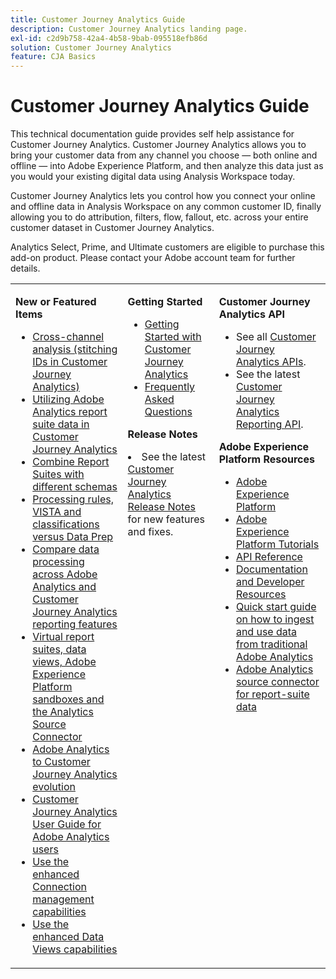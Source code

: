 ```yaml
---
title: Customer Journey Analytics Guide
description: Customer Journey Analytics landing page.
exl-id: c2d9b758-42a4-4b58-9bab-095518efb86d
solution: Customer Journey Analytics
feature: CJA Basics
---
```

# Customer Journey Analytics Guide

This technical documentation guide provides self help assistance for Customer Journey Analytics. Customer Journey Analytics allows you to bring your customer data from any channel you choose — both online and offline — into Adobe Experience Platform, and then analyze this data just as you would your existing digital data using Analysis Workspace today. 

Customer Journey Analytics lets you control how you connect your online and offline data in Analysis Workspace on any common customer ID, finally allowing you to do attribution, filters, flow, fallout, etc. across your entire customer dataset in Customer Journey Analytics.

Analytics Select, Prime, and Ultimate customers are eligible to purchase this add-on product. Please contact your Adobe account team for further details. 

<table frame="none"> 
 <tbody> 
  <tr> 
   <td colname="col1" colsep="0" rowsep="0" valign="top"> <p class="head"> <b>New or Featured Items</b> </p> <p> 
     <ul>
      <li><a href="https://experienceleague.adobe.com/docs/analytics-platform/using/stitching/overview.html"> Cross-channel analysis (stitching IDs in Customer Journey Analytics) </a> </li>
      <li><a href="https://experienceleague.adobe.com/docs/analytics-platform/using/compare-aa-cja/cja-aa-comparison/aa-data-in-cja.html?lang=en">Utilizing Adobe Analytics report suite data in Customer Journey Analytics </a> </li>
      <li><a href="https://experienceleague.adobe.com/docs/analytics-platform/using/cja-usecases/combine-report-suites.html?lang=en"> Combine Report Suites with different schemas </a> </li>
      <li><a href="https://experienceleague.adobe.com/docs/analytics-platform/using/compare-aa-cja/cja-aa-comparison/pr-vista-dataprep.html?lang=en"> Processing rules, VISTA and classifications versus Data Prep </a> </li>
      <li><a href="https://experienceleague.adobe.com/docs/analytics-platform/using/compare-aa-cja/cja-aa-comparison/data-processing-comparisons.html?lang=en"> Compare data processing across Adobe Analytics and Customer Journey Analytics reporting features </a> </li>
      <li><a href="https://experienceleague.adobe.com/docs/analytics-platform/using/compare-aa-cja/cja-aa-comparison/vrs-dataview-sandbox-adc.html?lang=en"> Virtual report suites, data views, Adobe Experience Platform sandboxes and the Analytics Source Connector </a> </li>
      <li><a href="https://experienceleague.adobe.com/docs/analytics-platform/using/compare-aa-cja/aa-to-cja.html"> Adobe Analytics to Customer Journey Analytics evolution </a> </li>
      <li><a href="https://experienceleague.adobe.com/docs/analytics-platform/using/compare-aa-cja/aa-to-cja-user.html"> Customer Journey Analytics User Guide for Adobe Analytics users </a> </li>
     <li><a href="https://experienceleague.adobe.com/docs/analytics-platform/using/cja-connections/manage-connections.html#connection-detail"> Use the enhanced Connection management capabilities </a> </li>
      <li><a href="https://experienceleague.adobe.com/docs/analytics-platform/using/cja-dataviews/data-views.html#cja-dataviews"> Use the enhanced Data Views capabilities </a> </li>
   <td colname="col2" valign="top"><p class="head"> <b>Getting Started</b> </p> 
      <ul> 
      <li><a href="https://experienceleague.adobe.com/docs/analytics-platform/using/cja-overview/cja-getting-started.html"> Getting Started with Customer Journey Analytics </a> </li> 
      <li><a href="https://experienceleague.adobe.com/docs/analytics-platform/using/cja-overview/cja-faq.html"> Frequently Asked Questions</a> </li> 
   </ul> <p class="head"><b>Release Notes</b> </p> 
     <li>See the latest <a href="https://experienceleague.adobe.com/docs/analytics-platform/using/releases/latest.html" format="https" scope="external"> Customer Journey Analytics Release Notes</a> for new features and fixes. </li>
    <td colname="col3" valign="top"> <p class="head"><b>Customer Journey Analytics API</b> </p> 
    <ul> 
     <li>See all <a href="https://developer.adobe.com/cja-apis/docs/" format="https" scope="external"> Customer Journey Analytics APIs</a>. </li>
      <li>See the latest <a href="https://developer.adobe.com/cja-apis/docs/api/#tag/Reporting-API" format="https" scope="external"> Customer Journey Analytics Reporting API</a>. </li>
    </ul> <p class="head"> <b>Adobe Experience Platform Resources</b> </p> 
    <ul> 
     <li><a href="https://www.adobe.com/experience-platform.html" format="http" scope="external"> Adobe Experience Platform</a> </li> 
     <li> <a href="https://experienceleague.adobe.com/docs/platform-learn/tutorials/overview.html" format="https" scope="external"> Adobe Experience Platform Tutorials</a> </li> 
     <li><a href="https://www.adobe.io/apis/experienceplatform/home/api-reference.html" format="https" scope="external"> API Reference</a> </li> 
     <li><a href="https://www.adobe.com/experience-platform/documentation-and-developer-resources.html" format="https" scope="external"> Documentation and Developer Resources</a> </li>
     <li><a href="https://experienceleague.adobe.com/docs/analytics-platform/using/cja-data-ingestion/ingest-use-guides/analytics.html" format="https" scope="external"> Quick start guide on how to ingest and use data from traditional Adobe Analytics
     <li><a href="https://experienceleague.adobe.com/docs/experience-platform/sources/connectors/adobe-applications/analytics.html" format="https" scope="external"> Adobe Analytics source connector for report-suite data</a> </li>
    </ul> </td> 
  </tr> 
 </tbody> 
</table>
